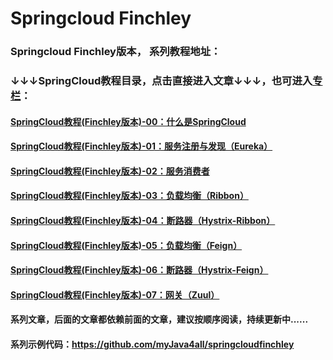# Springcloud Finchley
### Springcloud Finchley版本， 系列教程地址：
### ↓↓↓SpringCloud教程目录，点击直接进入文章↓↓↓，也可进入[专栏](https://blog.csdn.net/weixin_39800144/column/info/28716)：

####  [SpringCloud教程(Finchley版本)-00：什么是SpringCloud](https://blog.csdn.net/weixin_39800144/article/details/84427152)
####  [SpringCloud教程(Finchley版本)-01：服务注册与发现（Eureka）](https://blog.csdn.net/weixin_39800144/article/details/84425909)
####  [SpringCloud教程(Finchley版本)-02：服务消费者](https://blog.csdn.net/weixin_39800144/article/details/84426158)
####  [SpringCloud教程(Finchley版本)-03：负载均衡（Ribbon）](https://blog.csdn.net/weixin_39800144/article/details/84638394)
####  [SpringCloud教程(Finchley版本)-04：断路器（Hystrix-Ribbon）](https://blog.csdn.net/weixin_39800144/article/details/84956571)
####  [SpringCloud教程(Finchley版本)-05：负载均衡（Feign）](https://blog.csdn.net/weixin_39800144/article/details/84960372)
####  [SpringCloud教程(Finchley版本)-06：断路器（Hystrix-Feign）](https://blog.csdn.net/weixin_39800144/article/details/84960811)
####  [SpringCloud教程(Finchley版本)-07：网关（Zuul）](https://blog.csdn.net/weixin_39800144/article/details/85012374)
#### 系列文章，后面的文章都依赖前面的文章，建议按顺序阅读，持续更新中......
#### 系列示例代码：https://github.com/myJava4all/springcloudfinchley
